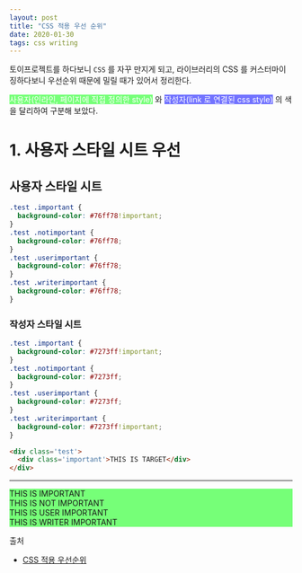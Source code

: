 ```yaml
---
layout: post
title: "CSS 적용 우선 순위"
date: 2020-01-30
tags: css writing
---
```


<link rel="stylesheet" type="text/css" href="{{ site.url }}/assets/css/2020-01-30-css-apply-priority.css" />

토이프로젝트를 하다보니 `CSS` 를 자꾸 만지게 되고, 라이브러리의 CSS 를 커스터마이징하다보니 우선순위 때문에 밀릴 때가 있어서 정리한다.

<span style='background-color:#76ff78;color:white;'>사용자(인라인, 페이지에 직접 정의한 style)</span> 와 <span style='background-color:#7273ff;color:white;'>작성자(link 로 연결된 css style)</span> 의 색을 달리하여 구분해 보았다.

# 1. 사용자 스타일 시트 우선

## 사용자 스타일 시트
``` css
.test .important {
  background-color: #76ff78!important;
}
.test .notimportant {
  background-color: #76ff78;
}
.test .userimportant {
  background-color: #76ff78;
}
.test .writerimportant {
  background-color: #76ff78;
}
```

### 작성자 스타일 시트
``` css
.test .important {
  background-color: #7273ff!important;
}
.test .notimportant {
  background-color: #7273ff;
}
.test .userimportant {
  background-color: #7273ff;
}
.test .writerimportant {
  background-color: #7273ff!important;
}

```

``` html
<div class='test'>
  <div class='important'>THIS IS TARGET</div>
</div>
```
---

<style>
.test .important {
  background-color: #76ff78!important;
}
.test .notimportant {
  background-color: #76ff78;
}
.test .userimportant {
  background-color: #76ff78!important;
}
.test .writerimportant {
  background-color: #76ff78;
}
</style>

<div class='test'>
  <div class='important'>THIS IS IMPORTANT</div>
  <div class='notimportant'>THIS IS NOT IMPORTANT</div>
  <div class='userimportant'>THIS IS USER IMPORTANT</div>
  <div class='writerimportant'>THIS IS WRITER IMPORTANT</div>
</div>

출처
- [CSS 적용 우선순위](https://opentutorials.org/module/484/4149)
